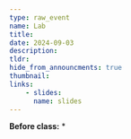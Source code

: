 ```yaml
---
type: raw_event
name: Lab
title: 
date: 2024-09-03
description: 
tldr: 
hide_from_announcments: true
thumbnail:
links:
    - slides: 
      name: slides
---
```


**Before class:**
* 
